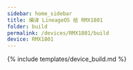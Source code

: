 ```yaml
---
sidebar: home_sidebar
title: 编译 LineageOS 给 RMX1801
folder: build
permalink: /devices/RMX1801/build
device: RMX1801
---
```

{% include templates/device_build.md %}
